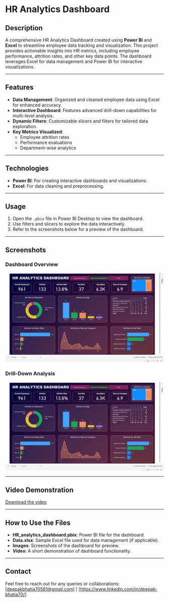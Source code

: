 # HR Analytics Dashboard

## Description
A comprehensive HR Analytics Dashboard created using **Power BI** and **Excel** to streamline employee data tracking and visualization. This project provides actionable insights into HR metrics, including employee performance, attrition rates, and other key data points. The dashboard leverages Excel for data management and Power BI for interactive visualizations.

---

## Features
- **Data Management**: Organized and cleaned employee data using Excel for enhanced accuracy.
- **Interactive Dashboard**: Features advanced drill-down capabilities for multi-level analysis.
- **Dynamic Filters**: Customizable slicers and filters for tailored data exploration.
- **Key Metrics Visualized**:
  - Employee attrition rates
  - Performance evaluations
  - Department-wise analytics

---

## Technologies
- **Power BI**: For creating interactive dashboards and visualizations.
- **Excel**: For data cleaning and preprocessing.

---

## Usage
1. Open the `.pbix` file in Power BI Desktop to view the dashboard.
2. Use filters and slicers to explore the data interactively.
3. Refer to the screenshots below for a preview of the dashboard.

---

## Screenshots
### Dashboard Overview
![Dashboard Screenshot 1](Media/Dashboard_Image_1.png)

### Drill-Down Analysis
![Dashboard Screenshot 2](Media/Dashboard_Image_1.png)

---

## Video Demonstration
[Download the video](Media/Dashboard_working.mp4)

---

## How to Use the Files
- **HR_analytics_dashboard.pbix**: Power BI file for the dashboard.
- **Data.xlsx**: Sample Excel file used for data management (if applicable).
- **Images**: Screenshots of the dashboard for preview.
- **Video**: A short demonstration of dashboard functionality.

---

## Contact
Feel free to reach out for any queries or collaborations:  
[deepakbhatia70561@gmail.com] | [https://www.linkedin.com/in/deepak-bhatia70/]
